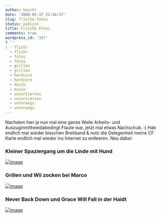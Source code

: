 ```yaml
---
author: bascht
date: '2008-05-17 21:44:37'
slug: frische-fotos
status: publish
title: Frische Fotos
comments: true
wordpress_id: '357'
? ''
: - flickr
  - flickr
  - fotos
  - fotos
  - grillen
  - grillen
  - hardcore
  - hardcore
  - musik
  - musik
  - unsortiertes
  - unsortiertes
  - unterwegs
  - unterwegs
---
```


Nachdem hier ja nun mal eine ganze Weile Arbeits- und
Auszuginmittweidabedingt Flaute war, jetzt mal etwas Nachschub. :)
Hab endlich mal wieder bisschen Breitband & nutz die Gelegenheit
meine CF Karte endlich mal wieder ins Internet zu entleeren. Neu
dabei:
### Kleiner Spaziergang um die Linde mit Hund

[![image](http://farm3.static.flickr.com/2228/2499334427_21739d12ee.jpg?v=0)](http://flickr.com/photos/bascht/tags/linde/)

### Grillen und Wii zocken bei Marco

[![image](http://farm4.static.flickr.com/3158/2499338829_f4d45e158b.jpg?v=0)](http://flickr.com/photos/bascht/tags/zocken/)

### Never Back Down und Grace Will Fall in der Haidt

[![image](http://farm3.static.flickr.com/2043/2500193278_d685d52287.jpg?v=0)](http://flickr.com/photos/bascht/tags/hardcore/)



